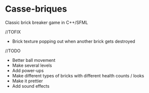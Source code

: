# Casse-briques
Classic brick breaker game in C++/SFML

//TOFIX
- Brick texture popping out when another brick gets destroyed

//TODO
- Better ball movement
- Make several levels
- Add power-ups
- Make different types of bricks with different health counts / looks
- Make it prettier
- Add sound effects
